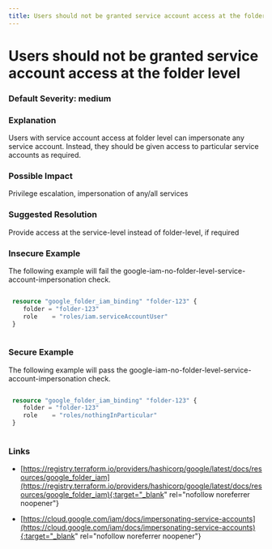 ```yaml
---
title: Users should not be granted service account access at the folder level
---
```


# Users should not be granted service account access at the folder level

### Default Severity: <span class="severity medium">medium</span>

### Explanation

Users with service account access at folder level can impersonate any service account. Instead, they should be given access to particular service accounts as required.

### Possible Impact
Privilege escalation, impersonation of any/all services

### Suggested Resolution
Provide access at the service-level instead of folder-level, if required


### Insecure Example

The following example will fail the google-iam-no-folder-level-service-account-impersonation check.
```terraform

 resource "google_folder_iam_binding" "folder-123" {
 	folder = "folder-123"
 	role    = "roles/iam.serviceAccountUser"
 }
 
```



### Secure Example

The following example will pass the google-iam-no-folder-level-service-account-impersonation check.
```terraform

 resource "google_folder_iam_binding" "folder-123" {
 	folder = "folder-123"
 	role    = "roles/nothingInParticular"
 }
 			
```



### Links


- [https://registry.terraform.io/providers/hashicorp/google/latest/docs/resources/google_folder_iam](https://registry.terraform.io/providers/hashicorp/google/latest/docs/resources/google_folder_iam){:target="_blank" rel="nofollow noreferrer noopener"}

- [https://cloud.google.com/iam/docs/impersonating-service-accounts](https://cloud.google.com/iam/docs/impersonating-service-accounts){:target="_blank" rel="nofollow noreferrer noopener"}



